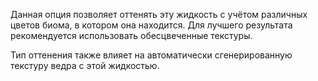 Данная опция позволяет оттенять эту жидкость с учётом различных цветов биома, в котором она находится. Для лучшего результата рекомендуется использовать обесцвеченные текстуры.

Тип оттенения также влияет на автоматически сгенерированную текстуру ведра с этой жидкостью.